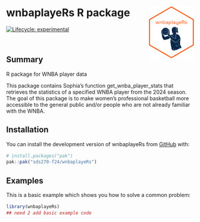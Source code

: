 
<!-- README.md is generated from README.Rmd. Please edit that file -->

# wnbaplayeRs R package <img src='data-raw/wnba_sticker.png' align="right" height="139"/>

<!-- badges: start -->

[![Lifecycle:
experimental](https://img.shields.io/badge/lifecycle-experimental-orange.svg)](https://lifecycle.r-lib.org/articles/stages.html#experimental)
<!-- badges: end -->

<br>

## Summary

R package for WNBA player data

This package contains Sophia’s function get_wnba_player_stats that
retrieves the statistics of a specified WNBA player from the 2024
season. The goal of this package is to make women’s professional
basketball more accessible to the general public and/or people who are
not already familiar with the WNBA.

## Installation

You can install the development version of wnbaplayeRs from
[GitHub](https://github.com/) with:

``` r
# install.packages("pak")
pak::pak("sds270-f24/wnbaplayeRs")
```

## Examples

This is a basic example which shows you how to solve a common problem:

``` r
library(wnbaplayeRs)
## need 2 add basic example code
```
